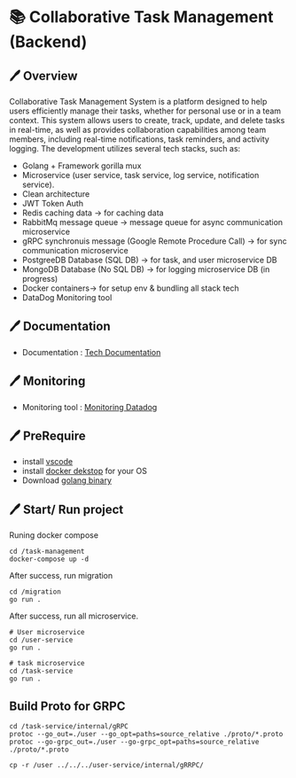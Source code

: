 # 📚 Collaborative Task Management (Backend)

## 🖊 Overview

Collaborative Task Management System is a platform designed to help users efficiently manage their tasks, whether for personal use or in a team context. This system allows users to create, track, update, and delete tasks in real-time, as well as provides collaboration capabilities among team members, including real-time notifications, task reminders, and activity logging.
The development utilizes several tech stacks, such as:

- Golang + Framework gorilla mux
- Microservice (user service, task service, log service, notification service).
- Clean architecture
- JWT Token Auth
- Redis caching data -> for caching data
- RabbitMq message queue -> message queue for async communication microservice
- gRPC synchronuis message (Google Remote Procedure Call) -> for sync communication microservice
- PostgreeDB Database (SQL DB) -> for task, and user microservice DB
- MongoDB Database (No SQL DB) -> for logging microservice DB (in progress)
- Docker containers-> for setup env & bundling all stack tech
- DataDog Monitoring tool

## 🖊 Documentation

- Documentation : [Tech Documentation](https://maroon-crabapple-bb5.notion.site/Collaborative-Task-Management-Backend-1107b515908e80a997c3ee75907ffb2b?pvs=4)

## 🖊 Monitoring

- Monitoring tool : [Monitoring Datadog](https://p.us5.datadoghq.com/sb/11f6ed12-8270-11ef-aeeb-36eb61e68aeb-e017eb963d57a887f17717b9c5f3b7e8)

## 🖊 PreRequire

- install [vscode](https://code.visualstudio.com/download)
- install [docker dekstop](https://www.docker.com/products/docker-desktop/) for your OS
- Download [golang binary](https://go.dev/doc/install)

## 🖊 Start/ Run project

Runing docker compose

```
cd /task-management
docker-compose up -d
```

After success, run migration

```
cd /migration
go run .
```

After success, run all microservice.

```
# User microservice
cd /user-service
go run .

# task microservice
cd /task-service
go run .

```

## Build Proto for GRPC

```
cd /task-service/internal/gRPC
protoc --go_out=./user --go_opt=paths=source_relative ./proto/*.proto
protoc --go-grpc_out=./user --go-grpc_opt=paths=source_relative ./proto/*.proto

cp -r /user ../../../user-service/internal/gRRPC/
```
